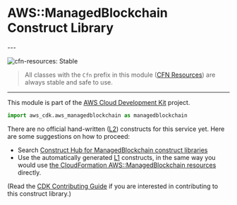 # AWS::ManagedBlockchain Construct Library

<!--BEGIN STABILITY BANNER-->---


![cfn-resources: Stable](https://img.shields.io/badge/cfn--resources-stable-success.svg?style=for-the-badge)

> All classes with the `Cfn` prefix in this module ([CFN Resources](https://docs.aws.amazon.com/cdk/latest/guide/constructs.html#constructs_lib)) are always stable and safe to use.

---
<!--END STABILITY BANNER-->

This module is part of the [AWS Cloud Development Kit](https://github.com/aws/aws-cdk) project.

```python
import aws_cdk.aws_managedblockchain as managedblockchain
```

<!--BEGIN CFNONLY DISCLAIMER-->

There are no official hand-written ([L2](https://docs.aws.amazon.com/cdk/latest/guide/constructs.html#constructs_lib)) constructs for this service yet. Here are some suggestions on how to proceed:

* Search [Construct Hub for ManagedBlockchain construct libraries](https://constructs.dev/search?q=managedblockchain)
* Use the automatically generated [L1](https://docs.aws.amazon.com/cdk/latest/guide/constructs.html#constructs_l1_using) constructs, in the same way you would use [the CloudFormation AWS::ManagedBlockchain resources](https://docs.aws.amazon.com/AWSCloudFormation/latest/UserGuide/AWS_ManagedBlockchain.html) directly.

(Read the [CDK Contributing Guide](https://github.com/aws/aws-cdk/blob/master/CONTRIBUTING.md) if you are interested in contributing to this construct library.)

<!--END CFNONLY DISCLAIMER-->

